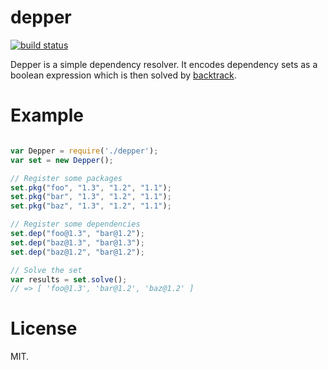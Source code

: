 # depper

[![build status](https://secure.travis-ci.org/russfrank/depper.png)](http://travis-ci.org/russfrank/depper)

Depper is a simple dependency resolver. It encodes dependency sets as a boolean
expression which is then solved by 
[backtrack](https://github.com/russfrank/backtrack).

# Example

```javascript

var Depper = require('./depper');
var set = new Depper();

// Register some packages
set.pkg("foo", "1.3", "1.2", "1.1");
set.pkg("bar", "1.3", "1.2", "1.1");
set.pkg("baz", "1.3", "1.2", "1.1");

// Register some dependencies
set.dep("foo@1.3", "bar@1.2");
set.dep("baz@1.3", "bar@1.3");
set.dep("baz@1.2", "bar@1.2");

// Solve the set
var results = set.solve();
// => [ 'foo@1.3', 'bar@1.2', 'baz@1.2' ]

```

# License

MIT.
